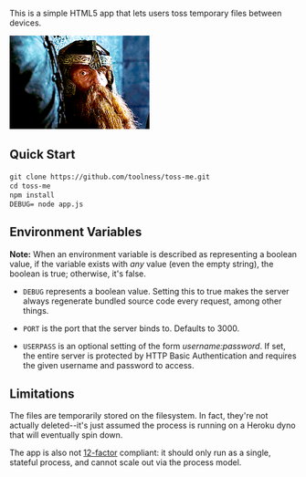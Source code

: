 This is a simple HTML5 app that lets users toss temporary
files between devices.

<img src="https://raw.githubusercontent.com/toolness/toss-me/master/static/toss-me.gif">

## Quick Start

```
git clone https://github.com/toolness/toss-me.git
cd toss-me
npm install
DEBUG= node app.js
```

## Environment Variables

**Note:** When an environment variable is described as representing a
boolean value, if the variable exists with *any* value (even the empty
string), the boolean is true; otherwise, it's false.

* `DEBUG` represents a boolean value. Setting this to true makes the server
  always regenerate bundled source code every request, among other things.

* `PORT` is the port that the server binds to. Defaults to 3000.

* `USERPASS` is an optional setting of the form *username:password*. If
  set, the entire server is protected by HTTP Basic Authentication
  and requires the given username and password to access.

## Limitations

The files are temporarily stored on the filesystem. In
fact, they're not actually deleted--it's just assumed the
process is running on a Heroku dyno that will eventually spin
down.

The app is also not [12-factor][] compliant: it should only
run as a single, stateful process, and cannot scale out
via the process model.

  [12-factor]: http://12factor.net/
